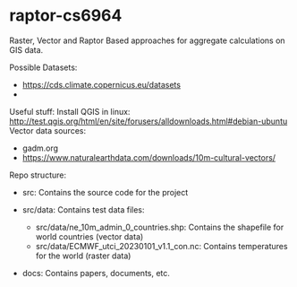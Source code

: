 # raptor-cs6964
Raster, Vector and Raptor Based approaches for aggregate calculations on GIS data.

Possible Datasets:
- https://cds.climate.copernicus.eu/datasets
- 

Useful stuff:
Install QGIS in linux: http://test.qgis.org/html/en/site/forusers/alldownloads.html#debian-ubuntu
Vector data sources:
- gadm.org
- https://www.naturalearthdata.com/downloads/10m-cultural-vectors/

Repo structure:
- src: Contains the source code for the project
- src/data: Contains test data files:
    - src/data/ne_10m_admin_0_countries.shp: Contains the shapefile for world countries (vector data)
    - src/data/ECMWF_utci_20230101_v1.1_con.nc: Contains temperatures for the world (raster data)

- docs: Contains papers, documents, etc.